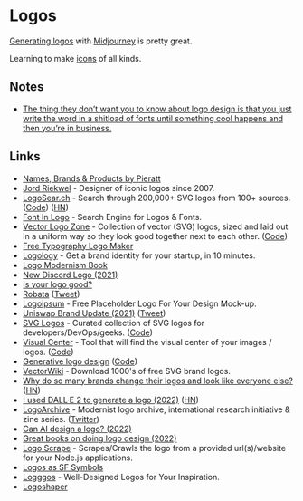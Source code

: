 # Logos

[Generating logos](https://twitter.com/sindresorhus/status/1590640203781533696) with [Midjourney](https://www.midjourney.com/) is pretty great.

Learning to make [icons](icons.md) of all kinds.

## Notes

- [The thing they don’t want you to know about logo design is that you just write the word in a shitload of fonts until something cool happens and then you’re in business.](https://twitter.com/kevintwohy/status/1543300070535077888)

## Links

- [Names, Brands & Products by Pieratt](http://pieratt.com/)
- [Jord Riekwel](http://larkef.com/) - Designer of iconic logos since 2007.
- [LogoSear.ch](https://logosear.ch/search.html) - Search through 200,000+ SVG logos from 100+ sources. ([Code](https://github.com/VectorLogoZone/logosearch)) ([HN](https://news.ycombinator.com/item?id=23517394))
- [Font In Logo](https://www.fontinlogo.com/) - Search Engine for Logos & Fonts.
- [Vector Logo Zone](https://www.vectorlogo.zone/?q=) - Collection of vector (SVG) logos, sized and laid out in a uniform way so they look good together next to each other. ([Code](https://github.com/VectorLogoZone/vectorlogozone))
- [Free Typography Logo Maker](https://formito.com/tools/logo)
- [Logology](https://www.logology.co/) - Get a brand identity for your startup, in 10 minutes.
- [Logo Modernism Book](https://www.amazon.com/Logo-Modernism-English-French-German/dp/3836545306)
- [New Discord Logo (2021)](https://blog.discord.com/happy-blurpthday-to-discord-a-place-for-everything-you-can-imagine-fc99ee0a77c0)
- [Is your logo good?](https://logotester.thework.market/)
- [Robata](https://wearemucho.com/project/robata/) ([Tweet](https://twitter.com/hofstededesign/status/1448435096646668290))
- [Logoipsum](https://logoipsum.com/) - Free Placeholder Logo For Your Design Mock-up.
- [Uniswap Brand Update (2021)](https://uniswap.org/blog/brand-update/) ([Tweet](https://twitter.com/Uniswap/status/1457826935950675973))
- [SVG Logos](https://svgporn.com/) - Curated collection of SVG logos for developers/DevOps/geeks. ([Code](https://github.com/gilbarbara/logos))
- [Visual Center](https://javier.xyz/visual-center/) - Tool that will find the visual center of your images / logos. ([Code](https://github.com/javierbyte/visual-center))
- [Generative logo design](https://components.ai/notes/logo) ([Code](https://github.com/components-ai/logo))
- [VectorWiki](https://vectorwiki.com/) - Download 1000's of free SVG brand logos.
- [Why do so many brands change their logos and look like everyone else?](https://velvetshark.com/articles/why-do-brands-change-their-logos-and-look-like-everyone-else) ([HN](https://news.ycombinator.com/item?id=32040506))
- [I used DALL·E 2 to generate a logo (2022)](https://jacobmartins.com/posts/how-i-used-dalle2-to-generate-the-logo-for-octosql/) ([HN](https://news.ycombinator.com/item?id=32320491))
- [LogoArchive](https://www.logo-archive.org/) - Modernist logo archive, international research initiative & zine series. ([Twitter](https://twitter.com/LogoArchive))
- [Can AI design a logo? (2022)](https://twitter.com/LinusEkenstam/status/1603276180823547904)
- [Great books on doing logo design (2022)](https://twitter.com/kevintwohy/status/1607884379921215490)
- [Logo Scrape](https://github.com/fritzh321/logo-scrape) - Scrapes/Crawls the logo from a provided url(s)/website for your Node.js applications.
- [Logos as SF Symbols](https://github.com/jeremieb/social-symbols)
- [Logggos](https://www.logggos.club/) - Well-Designed Logos for Your Inspiration.
- [Logoshaper](https://www.logoshaper.co/)

